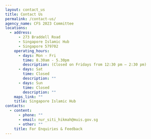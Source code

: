 ```yaml
---
layout: contact_us
title: Contact Us
permalink: /contact-us/
agency_name: CFS 2023 Committee
locations:
  - address:
      - 273 Braddell Road
      - Singapore Islamic Hub
      - Singapore 579702
    operating_hours:
      - days: Mon - Fri
        time: 8.30am - 5.30pm
        description: (Closed on Fridays from 12:30 pm – 2:30 pm)
      - days: Sat
        time: Closed
        description: ""
      - days: Sun
        time: Closed
        description: ""
    maps_link: ""
    title: Singapore Islamic Hub
contacts:
  - content:
      - phone: ""
      - email: nur_siti_hikmah@muis.gov.sg
      - other: ""
    title: For Enquiries & Feedback
---
```

